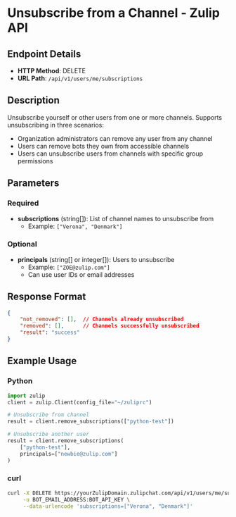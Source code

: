 # Unsubscribe from a Channel - Zulip API

## Endpoint Details

- **HTTP Method**: DELETE
- **URL Path**: `/api/v1/users/me/subscriptions`

## Description

Unsubscribe yourself or other users from one or more channels. Supports unsubscribing in three scenarios:
- Organization administrators can remove any user from any channel
- Users can remove bots they own from accessible channels
- Users can unsubscribe users from channels with specific group permissions

## Parameters

### Required
- **subscriptions** (string[]): List of channel names to unsubscribe from
  - Example: `["Verona", "Denmark"]`

### Optional
- **principals** (string[] or integer[]): Users to unsubscribe
  - Example: `["ZOE@zulip.com"]`
  - Can use user IDs or email addresses

## Response Format

```json
{
    "not_removed": [],  // Channels already unsubscribed
    "removed": [],      // Channels successfully unsubscribed
    "result": "success"
}
```

## Example Usage

### Python
```python
import zulip
client = zulip.Client(config_file="~/zuliprc")

# Unsubscribe from channel
result = client.remove_subscriptions(["python-test"])

# Unsubscribe another user
result = client.remove_subscriptions(
    ["python-test"],
    principals=["newbie@zulip.com"]
)
```

### curl
```bash
curl -X DELETE https://yourZulipDomain.zulipchat.com/api/v1/users/me/subscriptions \
     -u BOT_EMAIL_ADDRESS:BOT_API_KEY \
     --data-urlencode 'subscriptions=["Verona", "Denmark"]'
```